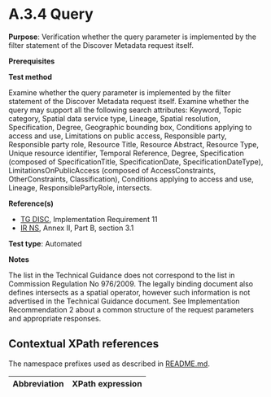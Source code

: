 # A.3.4 Query

**Purpose**: Verification whether the query parameter is implemented by the filter statement of the Discover Metadata request itself.

**Prerequisites**

**Test method**

Examine whether the query parameter is implemented by the filter statement of the Discover Metadata request itself. Examine whether the query may support all the following search attributes: Keyword, Topic category, Spatial data service type, Lineage, Spatial resolution, Specification, Degree, Geographic bounding box, Conditions applying to access and use, Limitations on public access, Responsible party, Responsible party role, Resource Title, Resource Abstract, Resource Type, Unique resource identifier, Temporal Reference, Degree, Specification (composed of SpecificationTitle, SpecificationDate, SpecificationDateType), LimitationsOnPublicAccess (composed of AccessConstraints, OtherConstraints, Classification), Conditions applying to access and use, Lineage, ResponsiblePartyRole, intersects.

**Reference(s)**

* [TG DISC](README.md#ref_TG_DISC), Implementation Requirement 11
* [IR NS](README.md#ref_IR_NS), Annex II, Part B, section 3.1

**Test type**: Automated

**Notes**

The list in the Technical Guidance does not correspond to the list in Commission Regulation No 976/2009. The legally binding document also defines intersects as a spatial operator, however such information is not advertised in the Technical Guidance document. See Implementation Recommendation 2 about a common structure of the request parameters and appropriate responses.


## Contextual XPath references

The namespace prefixes used as described in [README.md](README.md#namespaces).

Abbreviation                                               |  XPath expression
---------------------------------------------------------- | -------------------------------------------------------------------------
